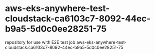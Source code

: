 # aws-eks-anywhere-test-cloudstack-ca6103c7-8092-44ec-b9a5-5d0c0ee28251-75
repository for use with E2E test job aws-eks-anywhere-test-cloudstack:ca6103c7-8092-44ec-b9a5-5d0c0ee28251-75
